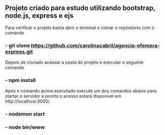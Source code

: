 ## Projeto criado para estudo utilizando bootstrap, node.js, express e ejs 

Para verificar o projeto basta abrir o terminal e clonar o repósitorio com o comando
### - git clone https://github.com/carolinacabril/agencia-efemera-express.git

Depois de clonado acessar a pasta do projeto e executar o seguinte comando
### - npm install

Após o comando acima executado execute um dos comandos abaixo para startar o servidor e pronto o acesso estará disponivel em http://localhost:3000/
### - nodemon start
### - node bin/www



